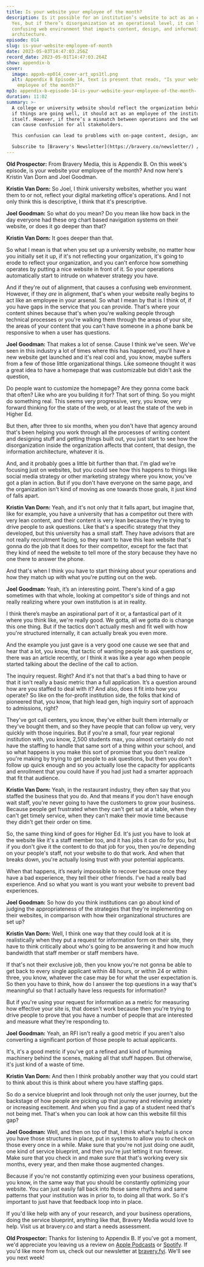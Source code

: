 ```yaml
---
title: Is your website your employee of the month?
description: Is it possible for an institution’s website to act as an employee?
  Yes, but if there’s disorganization at an operational level, it can lead to a
  confusing web environment that impacts content, design, and information
  architecture.
episode: 014
slug: is-your-website-employee-of-month
date: 2023-05-03T14:47:03.256Z
record_date: 2023-05-01T14:47:03.264Z
show: appendix-b
cover:
  image: appxb-ep014_cover-art_ups1tl.png
  alt: Appendix B Episode 14, text is present that reads, "Is your website your
    employee of the month?"
mp3: appendix-b-episode-14-is-your-website-your-employee-of-the-month-.mp3
duration: 11:02
summary: >-
  A college or university website should reflect the organization behind it, and
  if things are going well, it should act as an employee of the institution
  itself. However, if there’s a mismatch between operations and the website, it
  can cause confusion for all stakeholders.

  This confusion can lead to problems with on-page content, design, and information architecture. So avoid making promises on the website if you can’t actually fulfill them because of staffing limitations.

  Subscribe to [Bravery's Newsletter](https://bravery.co/newsletter/) / [Follow Joel](https://www.linkedin.com/in/joelgoodman/) / [Follow Kristin](https://www.linkedin.com/in/kristinvandorn/) / [Follow Bravery on LinkedIn](https://www.linkedin.com/company/bravery-media/)
---
```

**Old Prospector:** From Bravery Media, this is Appendix B. On this week's episode, is your website your employee of the month? And now here's Kristin Van Dorn and Joel Goodman. 

**Kristin Van Dorn:** So Joel, I think university websites, whether you want them to or not, reflect your digital marketing office's operations. And I not only think this is descriptive, I think that it's prescriptive.

**Joel Goodman:** So what do you mean? Do you mean like how back in the day everyone had these org chart based navigation systems on their website, or does it go deeper than that?

**Kristin Van Dorn:** It goes deeper than that.

So what I mean is that when you set up a university website, no matter how you initially set it up, if it's not reflecting your organization, it's going to erode to reflect your organization, and you can't enforce how something operates by putting a nice website in front of it. So your operations automatically start to intrude on whatever strategy you have.

And if they're out of alignment, that causes a confusing web environment. However, if they *are* in alignment, that's when your website really begins to act like an employee in your arsenal. So what I mean by that is I think of, if you have gaps in the service that you can provide. That's where your content shines because that's when you're walking people through technical processes or you're walking them through the areas of your site, the areas of your content that you can't have someone in a phone bank be responsive to when a user has questions.

**Joel Goodman:** That makes a lot of sense. Cause I think we've seen. We've seen in this industry a lot of times where this has happened, you'll have a new website get launched and it's real cool and, you know, maybe suffers from a few of those little organizational things. Like someone thought it was a great idea to have a homepage that was customizable but didn't ask the question,

Do people want to customize the homepage? Are they gonna come back that often? Like who are you building it for? That sort of thing. So you might do something real. This seems very progressive, very, you know, very forward thinking for the state of the web, or at least the state of the web in Higher Ed.

But then, after three to six months, when you don't have that agency around that's been helping you work through all the processes of writing content and designing stuff and getting things built out, you just start to see how the disorganization inside the organization affects that content, that design, the information architecture, whatever it is.

And, and it probably goes a little bit further than that. I'm glad we're focusing just on websites, but you could see how this happens to things like social media strategy or other marketing strategy where you know, you've got a plan in action. But if you don't have everyone on the same page, and the organization isn't kind of moving as one towards those goals, it just kind of falls apart.

**Kristin Van Dorn:** Yeah, and it's not only that it falls apart, but imagine that, like for example, you have a university that has a competitor out there with very lean content, and their content is very lean because they're trying to drive people to ask questions. Like that's a specific strategy that they developed, but this university has a small staff. They have advisors that are not really recruitment facing, so they want to have this lean website that's gonna do the job that it does for their competitor, except for the fact that they kind of need the website to tell more of the story because they have no one there to answer the phone.

And that's when I think you have to start thinking about your operations and how they match up with what you're putting out on the web.

**Joel Goodman:** Yeah, it’s an interesting point. There's kind of a gap sometimes with that whole, looking at competitor's side of things and not really realizing where your own institution is at in reality. 

I think there’s maybe an aspirational part of it or, a fantastical part of it where you think like, we're really good. We gotta, all we gotta do is change this one thing. But if the tactics don't actually mesh and fit well with how you're structured internally, it can actually break you even more.

And the example you just gave is a very good one cause we see that and hear that a lot, you know, that tactic of wanting people to ask questions or, there was an article recently, or I think it was like a year ago when people started talking about the decline of the call to action.

The inquiry request. Right? And it's not that that's a bad thing to have or that it isn't really a basic metric than a full application. It’s a question around how are you staffed to deal with it? And also, does it fit into how you operate? So like on the for-profit institution side, the folks that kind of pioneered that, you know, that high lead gen, high inquiry sort of approach to admissions, right? 

They've got call centers, you know, they've either built them internally or they've bought them, and so they have people that can follow up very, very quickly with those inquiries. But if you're a small, four year regional institution with, you know, 2,500 students max, you almost certainly do not have the staffing to handle that same sort of a thing within your school, and so what happens is you make this sort of promise that you don't realize you're making by trying to get people to ask questions, but then you don't follow up quick enough and so you actually lose the capacity for applicants and enrollment that you could have if you had just had a smarter approach that fit that audience.

**Kristin Van Dorn:** Yeah, in the restaurant industry, they often say that you staffed the business that you do. And that means if you don't have enough wait staff, you're never going to have the customers to grow your business. Because people get frustrated when they can't get sat at a table, when they can't get timely service, when they can't make their movie time because they didn't get their order on time.

So, the same thing kind of goes for Higher Ed. It's just you have to look at the website like it's a staff member too, and it has jobs it can do for you, but if you don't give it the content to do that job for you, then you're depending on your people's staff, not your website to do that work. And when that breaks down, you're actually losing trust with your potential applicants.

When that happens, it’s nearly impossible to recover because once they have a bad experience, they tell their other friends. I've had a really bad experience. And so what you want is you want your website to prevent bad experiences.

**Joel Goodman:** So how do you think institutions can go about kind of judging the appropriateness of the strategies that they're implementing on their websites, in comparison with how their organizational structures are set up?

**Kristin Van Dorn:** Well, I think one way that they could look at it is realistically when they put a request for information form on their site, they have to think critically about who's going to be answering it and how much bandwidth that staff member or staff members have. 

If that's not their exclusive job, then you know you're not gonna be able to get back to every single applicant within 48 hours, or within 24 or within three, you know, whatever the case may be for what the user expectation is. So then you have to think, how do I answer the top questions in a way that's meaningful so that I actually have less requests for information?

But if you're using your request for information as a metric for measuring how effective your site is, that doesn't work because then you're trying to drive people to prove that you have a number of people that are interested and measure what they're responding to.

**Joel Goodman:** Yeah, an RFI isn't really a good metric if you aren't also converting a significant portion of those people to actual applicants.

It's, it's a good metric if you've got a refined and kind of humming machinery behind the scenes, making all that stuff happen. But otherwise, it's just kind of a waste of time. 

**Kristin Van Dorn:** And then I think probably another way that you could start to think about this is think about where you have staffing gaps.

So do a service blueprint and look through not only the user journey, but the backstage of how people are picking up that journey and relieving anxiety or increasing excitement. And when you find a gap of a student need that's not being met. That's when you can look at how can this website fill this gap?

**Joel Goodman:** Well, and then on top of that, I think what's helpful is once you have those structures in place, put in systems to allow you to check on those every once in a while. Make sure that you're not just doing one audit, one kind of service blueprint, and then you're just letting it run forever. Make sure that you check in and make sure that that's working every six months, every year, and then make those augmented changes.

Because if you're not constantly optimizing even your business operations, you know, in the same way that you should be constantly optimizing your website. You can just easily fall back into those same rhythms and same patterns that your institution was in prior to, to doing all that work. So it's important to just have that feedback loop into in place.

If you'd like help with any of your research, and your business operations, doing the service blueprint, anything like that, Bravery Media would love to help. Visit us at bravery.co and start a needs assessment.

**Old Prospector:** Thanks for listening to Appendix B. If you've got a moment, we'd appreciate you leaving us a review on [Apple Podcasts](https://podcasts.apple.com/us/podcast/appendix-b/id1672064420) or [Spotify](https://open.spotify.com/show/65VUFm5sPGx81fmEltCsrr). If you'd like more from us, check out our newsletter at [bravery.fyi](https://bravery.co/newsletter//). We'll see you next week!